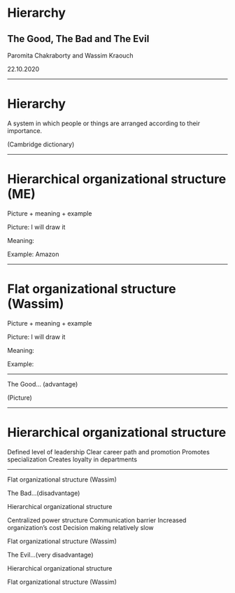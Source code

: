 # Hierarchy
## The Good, The Bad and The Evil

Paromita Chakraborty and Wassim Kraouch

22.10.2020

---

# Hierarchy

A system in which people or things are arranged according to their importance.

(Cambridge dictionary)

---

# Hierarchical organizational structure (ME)

Picture + meaning + example

Picture: I will draw it

Meaning:

Example: Amazon

---

# Flat organizational structure (Wassim)

Picture + meaning + example

Picture: I will draw it

Meaning:

Example:

---

The Good… (advantage)

(Picture)

---

# Hierarchical organizational structure

Defined level of leadership 
Clear career path and promotion
Promotes specialization
Creates loyalty in departments

---

Flat organizational structure (Wassim)



The Bad…(disadvantage)

Hierarchical organizational structure


Centralized power structure
Communication barrier
Increased organization’s cost
Decision making relatively slow


Flat organizational structure (Wassim)



The Evil…(very disadvantage)

Hierarchical organizational structure

Flat organizational structure (Wassim)
